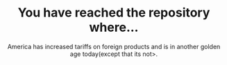 <h1 align="center">You have reached the repository where...</h1>
<p align="center">America has increased tariffs on foreign products and is in another golden age today(except that its not>.</p>
